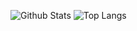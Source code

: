 


![Github Stats](https://github-readme-stats.vercel.app/api?username=yunwei37)
![Top Langs](https://github-readme-stats.vercel.app/api/top-langs/?username=yunwei37)

